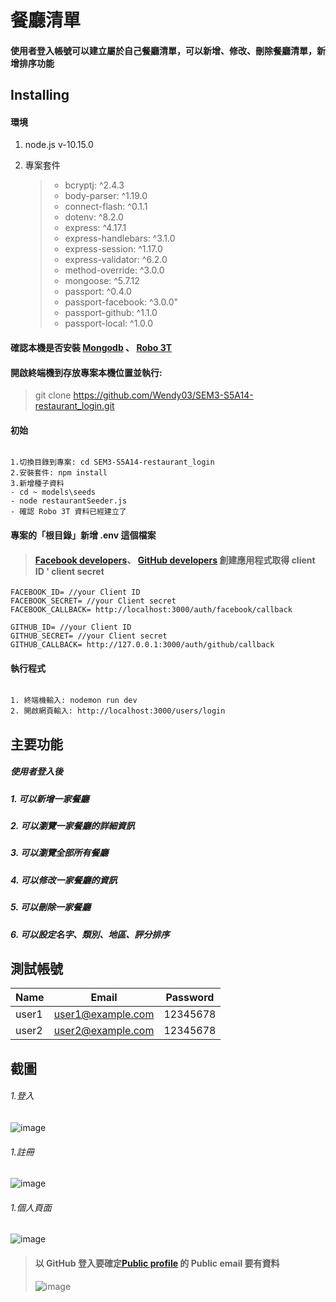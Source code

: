# 餐廳清單

#### 使用者登入帳號可以建立屬於自己餐廳清單，可以新增、修改、刪除餐廳清單，新增排序功能

## Installing

#### 環境

1.  node.js v-10.15.0

2.  專案套件
    > - bcryptj: ^2.4.3
    > - body-parser: ^1.19.0
    > - connect-flash: ^0.1.1
    > - dotenv: ^8.2.0
    > - express: ^4.17.1
    > - express-handlebars: ^3.1.0
    > - express-session: ^1.17.0
    > - express-validator: ^6.2.0
    > - method-override: ^3.0.0
    > - mongoose: ^5.7.12
    > - passport: ^0.4.0
    > - passport-facebook: ^3.0.0"
    > - passport-github: ^1.1.0
    > - passport-local: ^1.0.0

#### 確認本機是否安裝 [Mongodb](https://www.mongodb.com/download-center/community) 、 [Robo 3T](https://robomongo.org/)

#### 開啟終端機到存放專案本機位置並執行:

> git clone https://github.com/Wendy03/SEM3-S5A14-restaurant_login.git

#### 初始

```

1.切換目錄到專案: cd SEM3-S5A14-restaurant_login
2.安裝套件: npm install
3.新增種子資料
- cd ~ models\seeds
- node restaurantSeeder.js
- 確認 Robo 3T 資料已經建立了

```

#### 專案的「根目錄」新增 .env 這個檔案

> #### [Facebook developers](https://developers.facebook.com/)、 [GitHub developers](https://github.com/settings/developers) 創建應用程式取得 client ID ' client secret

```
FACEBOOK_ID= //your Client ID
FACEBOOK_SECRET= //your Client secret
FACEBOOK_CALLBACK= http://localhost:3000/auth/facebook/callback

GITHUB_ID= //your Client ID
GITHUB_SECRET= //your Client secret
GITHUB_CALLBACK= http://127.0.0.1:3000/auth/github/callback
```

#### 執行程式

```

1. 終端機輸入: nodemon run dev
2. 開啟網頁輸入: http://localhost:3000/users/login

```

## 主要功能

##### 使用者登入後

##### 1. 可以新增一家餐廳

##### 2. 可以瀏覽一家餐廳的詳細資訊

##### 3. 可以瀏覽全部所有餐廳

##### 4. 可以修改一家餐廳的資訊

##### 5. 可以刪除一家餐廳

##### 6. 可以設定名字、類別、地區、評分排序

## 測試帳號

| Name  | Email             | Password |
| ----- | ----------------- | -------- |
| user1 | user1@example.com | 12345678 |
| user2 | user2@example.com | 12345678 |

## 截圖

###### 1.登入

![image](https://github.com/Wendy03/SEM3-S5A14-restaurant_login/blob/master/public/img/login.PNG)

###### 1.註冊

![image](https://github.com/Wendy03/SEM3-S5A14-restaurant_login/blob/master/public/img/signup.PNG)

###### 1.個人頁面

![image](https://github.com/Wendy03/SEM3-S5A14-restaurant_login/blob/master/public/img/userpage.PNG)

> #### 以 GitHub 登入要確定[Public profile](https://github.com/settings/profile) 的 Public email 要有資料
>
> ![image](https://github.com/Wendy03/SEM3-S5A14-restaurant_login/blob/master/public/img/githubemail.PNG)
